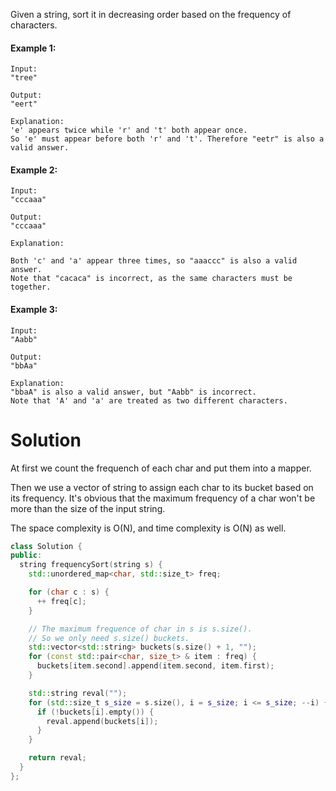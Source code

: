 Given a string, sort it in decreasing order based on the frequency of characters.

#### Example 1:

```
Input:
"tree"

Output:
"eert"

Explanation:
'e' appears twice while 'r' and 't' both appear once.
So 'e' must appear before both 'r' and 't'. Therefore "eetr" is also a valid answer.
```
  
#### Example 2:

```
Input:
"cccaaa"

Output:
"cccaaa"

Explanation:

Both 'c' and 'a' appear three times, so "aaaccc" is also a valid answer.
Note that "cacaca" is incorrect, as the same characters must be together.
```

#### Example 3:

```
Input:
"Aabb"

Output:
"bbAa"

Explanation:
"bbaA" is also a valid answer, but "Aabb" is incorrect.
Note that 'A' and 'a' are treated as two different characters.
```  

# Solution

At first we count the frequench of each char and put them into a mapper.

Then we use a vector of string to assign each char to its bucket based on its frequency. It's obvious that the maximum frequency of a char won't be more than the size of the input string.

The space complexity is O(N), and time complexity is O(N) as well.

```cpp
class Solution {
public:
  string frequencySort(string s) {
    std::unordered_map<char, std::size_t> freq;

    for (char c : s) {
      ++ freq[c];
    }

    // The maximum frequence of char in s is s.size().
    // So we only need s.size() buckets.
    std::vector<std::string> buckets(s.size() + 1, "");
    for (const std::pair<char, size_t> & item : freq) {
      buckets[item.second].append(item.second, item.first);
    }

    std::string reval("");
    for (std::size_t s_size = s.size(), i = s_size; i <= s_size; --i) {
      if (!buckets[i].empty()) {
        reval.append(buckets[i]);
      }
    }

    return reval;
  }
};
```
